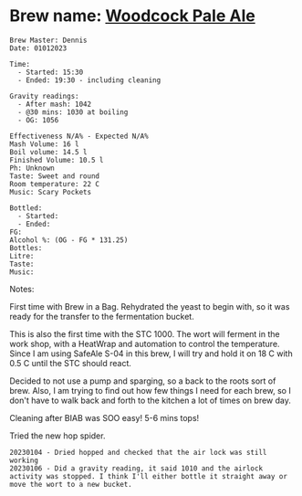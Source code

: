 # Brew name: [Woodcock Pale Ale](../brews/woodcock_pale_ale.md)
```
Brew Master: Dennis
Date: 01012023

Time:
  - Started: 15:30
  - Ended: 19:30 - including cleaning

Gravity readings:
  - After mash: 1042
  - @30 mins: 1030 at boiling
  - OG: 1056

Effectiveness N/A% - Expected N/A%
Mash Volume: 16 l
Boil volume: 14.5 l
Finished Volume: 10.5 l
Ph: Unknown
Taste: Sweet and round
Room temperature: 22 C
Music: Scary Pockets
```

```
Bottled: 
  - Started:
  - Ended: 
FG: 
Alcohol %: (OG - FG * 131.25)
Bottles: 
Litre:
Taste: 
Music:
```

Notes:

First time with Brew in a Bag. Rehydrated the yeast to begin with, so it was ready for the transfer to the fermentation bucket.

This is also the first time with the STC 1000. The wort will ferment in the work shop, with a HeatWrap and automation to control the temperature. Since I am using SafeAle S-04 in this brew, I will try and hold it on 18 C with 0.5 C until the STC should react.

Decided to not use a pump and sparging, so a back to the roots sort of brew. Also, I am trying to find out how few things I need for each brew, so I don't have to walk back and forth to the kitchen a lot of times on brew day.

Cleaning after BIAB was SOO easy! 5-6 mins tops!

Tried the new hop spider.

```
20230104 - Dried hopped and checked that the air lock was still working
20230106 - Did a gravity reading, it said 1010 and the airlock activity was stopped. I think I'll either bottle it straight away or move the wort to a new bucket.
```

